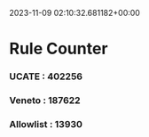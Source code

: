 2023-11-09 02:10:32.681182+00:00
# Rule Counter 
 ### UCATE : 402256

 ### Veneto : 187622

 ### Allowlist : 13930